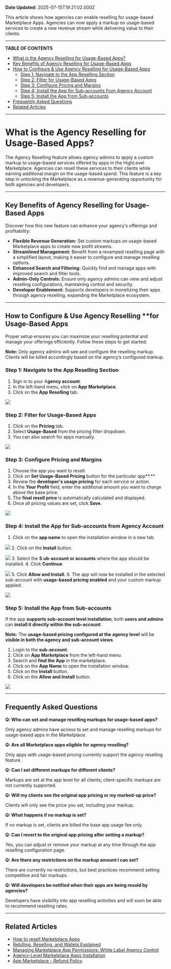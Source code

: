 **Date Updated:** 2025-07-15T19:21:02.000Z

This article shows how agencies can enable reselling for usage-based Marketplace Apps. Agencies can now apply a markup on usage-based services to create a new revenue stream while delivering value to their clients. 

---

**TABLE OF CONTENTS**

* [What is the Agency Reselling for Usage-Based Apps?](#What-is-the-Agency-Reselling-for-Usage-Based-Apps?)[](#Key-Benefits-of-Agency-Reselling-for-Usage-Based-Apps)
* [Key Benefits of Agency Reselling for Usage-Based Apps](#Key-Benefits-of-Agency-Reselling-for-Usage-Based-Apps)[](#How-to-Configure-&-Use-Agency-Reselling%C2%A0for-Usage-Based-Apps)
* [How to Configure & Use Agency Reselling for Usage-Based Apps](#How-to-Configure-&-Use-Agency-Reselling%C2%A0for-Usage-Based-Apps)[](#Step-1%3A%C2%A0Navigate-to-the-App-Reselling-Section)  
   * [Step 1: Navigate to the App Reselling Section](#Step-1%3A%C2%A0Navigate-to-the-App-Reselling-Section)[](#Step-2%3A%C2%A0Filter-for-Usage-Based-Apps)  
   * [Step 2: Filter for Usage-Based Apps](#Step-2%3A%C2%A0Filter-for-Usage-Based-Apps)[](#Step-3%3A%C2%A0Configure-Pricing-and-Margins)  
   * [Step 3: Configure Pricing and Margins](#Step-3%3A%C2%A0Configure-Pricing-and-Margins)[](#Step-4%3A%C2%A0Install-the-App-for-Sub-accounts-from-Agency-Account)  
   * [Step 4: Install the App for Sub-accounts from Agency Account](#Step-4%3A%C2%A0Install-the-App-for-Sub-accounts-from-Agency-Account)[](#Step-5%3A%C2%A0Install-the-App-from-Sub-accounts)  
   * [Step 5: Install the App from Sub-accounts](#Step-5%3A%C2%A0Install-the-App-from-Sub-accounts)[](#User-Aware-Agency-Reselling-Configuration)
* [Frequently Asked Questions](#Frequently-Asked-Questions)[](#Related-Articles)
* [Related Articles](#Related-Articles)

---

# **What is the Agency Reselling for Usage-Based Apps?**

  
The Agency Reselling feature allows agency admins to apply a custom markup to usage-based services offered by apps in the HighLevel Marketplace. Agencies can resell these services to their clients while earning additional margin on the usage-based spend. This feature is a key step in unlocking the Marketplace as a revenue-generating opportunity for both agencies and developers.

---

## **Key Benefits of Agency Reselling for Usage-Based Apps**

  
Discover how this new feature can enhance your agency’s offerings and profitability:

  
* **Flexible Revenue Generation:** Set custom markups on usage-based Marketplace apps to create new profit streams.
* **Streamlined Management:** Benefit from a revamped reselling page with a simplified layout, making it easier to configure and manage reselling options.
* **Enhanced Search and Filtering:** Quickly find and manage apps with improved search and filter tools.
* **Admin-Only Controls:** Ensure only agency admins can view and adjust reselling configurations, maintaining control and security.
* **Developer Enablement:** Supports developers in monetizing their apps through agency reselling, expanding the Marketplace ecosystem.

---

## **How to Configure & Use Agency Reselling** ****for Usage-Based Apps**

  
Proper setup ensures you can maximize your reselling potential and manage your offerings efficiently. Follow these steps to get started:

  
**Note:** Only agency admins will see and configure the reselling markup. Clients will be billed accordingly based on the agency’s configured markup.

  
### **Step 1:** Navigate to the App Reselling Section

  
1. Sign in to your A**gency account**.
2. In the left-hand menu, click on **App** **Marketplace**.
3. Click on the **App Reselling** tab.

  
![](https://jumpshare.com/v/uUn5qW5MUFJevrOcVC4o+/Screen+Shot+2025-07-15+at+5.59.44+PM.png)
  
  
### **Step 2:** Filter for Usage-Based Apps

  
1. Click on the **Pricing** tab.
2. Select **Usage-Based** from the pricing filter dropdown.
3. You can also search for apps manually.

  
![](https://jumpshare.com/v/U09CJGhAiRcQvIPBpVJG+/Screen+Shot+2025-07-15+at+6.01.33+PM.png)
  
  
### **Step 3:** Configure Pricing and Margins

  
1. Choose the app you want to resell.
2. Click on **Set Usage-Based Pricing** button for the particular app**.**
3. Review the **developer's usage pricing** for each service or action.
4. In the **Your Profit** field, enter the additional amount you want to charge above the base price.
5. The **final resell price** is automatically calculated and displayed.
6. Once all pricing values are set, click **Save.**

  
**![](https://jumpshare.com/v/UsiddxCl2nsa04IQJDDM+/GIF+Recording+2025-07-15+at+6.17.53+PM.gif)**
  
  
### **Step 4:** Install the App for Sub-accounts from Agency Account

  
1. Click on the **app name** to open the installation window in a new tab.  
    
![](https://jumpshare.com/v/RT7aGdACs4Sp5LcfjkVI+/Screen+Shot+2025-07-15+at+6.26.43+PM.png)
2. Click on the **Install** button.  
    
![](https://jumpshare.com/v/XGPBhCFd4TP2zUda20En+/Screen+Shot+2025-07-15+at+6.28.09+PM.png)
3. Select the **S** **ub-account or accounts** where the app should be installed.
4. Click **Continue**.  
    
![](https://jumpshare.com/v/7F3Go5S2escMLM3iEzjQ+/Screen+Shot+2025-07-15+at+6.30.03+PM.png)
5. Click **Allow and Install.**
6. The app will now be installed in the selected sub-account with **usage-based pricing enabled** and your custom markup applied.  
    
![](https://jumpshare.com/v/a3UWZukJBNXVS3XQ4cCQ+/Screen+Shot+2025-07-15+at+6.33.10+PM.png)

### **Step 5:** Install the App from Sub-accounts

  
If the app **supports sub-account level installation**, both **users and admins** can **install it directly within the sub-account**. 

  
**Note:** The **usage-based pricing configured at the agency level** will be **visible in both the agency and sub-account views**.

  
1. Login to the **sub-account**.
2. Click on **App Marketplace** from the left-hand menu.
3. Search and **find the App** in the marketplace.
4. Click on the **App Name** to open the installation window.
5. Click on the **Install** button.
6. Click on the **Allow and Install** button.

  
![](https://jumpshare.com/v/NFR1HTAEX2MXpLrYQbGD+/GIF+Recording+2025-07-15+at+6.44.13+PM.gif)

---

## **Frequently Asked Questions**

  
**Q: Who can set and manage reselling markups for usage-based apps?**

Only agency admins have access to set and manage reselling markups for usage-based apps in the Marketplace.

  
**Q: Are all Marketplace apps eligible for agency reselling?**

Only apps with usage-based pricing currently support the agency reselling feature.

  
**Q: Can I set different markups for different clients?**

Markups are set at the app level for all clients; client-specific markups are not currently supported.

  
**Q: Will my clients see the original app pricing or my marked-up price?**

Clients will only see the price you set, including your markup.

  
**Q: What happens if no markup is set?**

If no markup is set, clients are billed the base app usage fee only.

  
**Q: Can I revert to the original app pricing after setting a markup?**

Yes, you can adjust or remove your markup at any time through the app reselling configuration page.

  
**Q: Are there any restrictions on the markup amount I can set?**

There are currently no restrictions, but best practices recommend setting competitive and fair markups.

  
**Q: Will developers be notified when their apps are being resold by agencies?**

Developers have visibility into app reselling activities and will soon be able to recommend reselling rates.

---

## **Related Articles**

  
* [How to resell Marketplace Apps](https://help.gohighlevel.com/en/support/solutions/articles/155000001220)
* [Rebilling, Reselling, and Wallets Explained](https://help.gohighlevel.com/en/support/solutions/articles/155000002095)  
[ ](https://help.gohighlevel.com/en/support/solutions/articles/155000001163)
* [Managing Marketplace App Permissions: White Label Agency Control](https://help.gohighlevel.com/en/support/solutions/articles/155000001163)
* [Agency-Level Marketplace Apps Installation](https://help.gohighlevel.com/en/support/solutions/articles/155000001057)
* [App Marketplace - Refund Policy](https://help.gohighlevel.com/en/support/solutions/articles/155000004699)